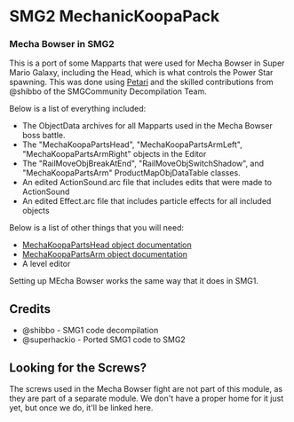 # SMG2 MechanicKoopaPack
### Mecha Bowser in SMG2

This is a port of some Mapparts that were used for Mecha Bowser in Super Mario Galaxy, including the Head, which is what controls the Power Star spawning. This was done using [Petari](https://github.com/SMGCommunity/Petari) and the skilled contributions from @shibbo of the SMGCommunity Decompilation Team.

Below is a list of everything included:
- The ObjectData archives for all Mapparts used in the Mecha Bowser boss battle.
- The "MechaKoopaPartsHead", "MechaKoopaPartsArmLeft", "MechaKoopaPartsArmRight" objects in the Editor
- The "RailMoveObjBreakAtEnd", "RailMoveObjSwitchShadow", and "MechaKoopaPartsArm" ProductMapObjDataTable classes.
- An edited ActionSound.arc file that includes edits that were made to ActionSound
- An edited Effect.arc file that includes particle effects for all included objects

Below is a list of other things that you will need:
- [MechaKoopaPartsHead object documentation](https://smgcommunity.github.io/galaxydatabase/config_MechaKoopaPartsHead.html)
- [MechaKoopaPartsArm object documentation](https://smgcommunity.github.io/galaxydatabase/config_MechaKoopaPartsArm.html)
- A level editor

Setting up MEcha Bowser works the same way that it does in SMG1.

## Credits
- @shibbo - SMG1 code decompilation
- @superhackio - Ported SMG1 code to SMG2

## Looking for the Screws?
The screws used in the Mecha Bowser fight are not part of this module, as they are part of a separate module.
We don't have a proper home for it just yet, but once we do, it'll be linked here.
